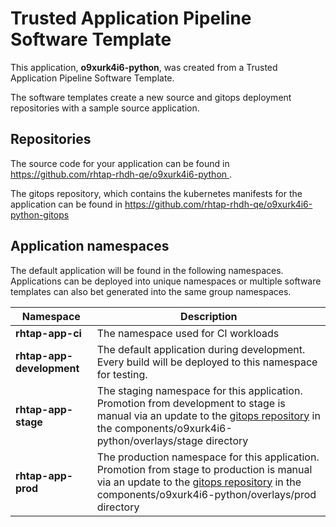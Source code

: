 # Trusted Application Pipeline Software Template

This application, **o9xurk4i6-python**, was created from a Trusted Application Pipeline Software Template.

The software templates create a new source and gitops deployment repositories with a sample source application. 

## Repositories

The source code for your application can be found in [https://github.com/rhtap-rhdh-qe/o9xurk4i6-python ](https://github.com/rhtap-rhdh-qe/o9xurk4i6-python ).
 
The gitops repository, which contains the kubernetes manifests for the application can be found in 
[https://github.com/rhtap-rhdh-qe/o9xurk4i6-python-gitops ](https://github.com/rhtap-rhdh-qe/o9xurk4i6-python-gitops ) 

## Application namespaces 

The default application will be found in the following namespaces. Applications can be deployed into unique namespaces or multiple software templates can also bet generated into the same group namespaces.  

|  Namespace   |  Description   |  
| -------- | -------- |
| **rhtap-app-ci** | The namespace used for CI workloads |
| **rhtap-app-development** | The default application during development. Every build will be deployed to this namespace for testing. |
| **rhtap-app-stage** | The staging namespace for this application. Promotion from development to stage is manual via an update to the [gitops repository](https://github.com/rhtap-rhdh-qe/o9xurk4i6-python-gitops ) in the components/o9xurk4i6-python/overlays/stage directory |
| **rhtap-app-prod** | The production namespace for this application. Promotion from stage to production is manual via an update to the [gitops repository](https://github.com/rhtap-rhdh-qe/o9xurk4i6-python-gitops ) in the components/o9xurk4i6-python/overlays/prod directory |